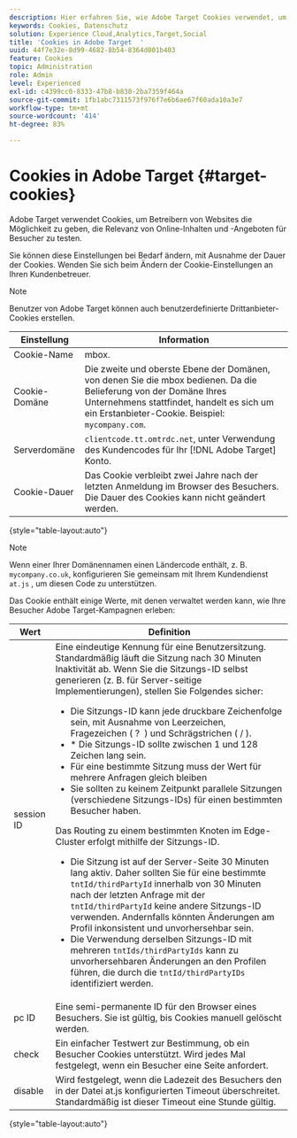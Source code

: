 ```yaml
---
description: Hier erfahren Sie, wie Adobe Target Cookies verwendet, um Website-Betreibern die Möglichkeit zu geben, zu testen, welche Online-Inhalte und Angebote für Besucher am relevantesten sind.
keywords: Cookies, Datenschutz
solution: Experience Cloud,Analytics,Target,Social
title: 'Cookies in Adobe Target  '
uuid: 44f7e32e-8d99-4682-8b54-8364d001b403
feature: Cookies
topic: Administration
role: Admin
level: Experienced
exl-id: c4399cc0-8333-47b8-b830-2ba7359f464a
source-git-commit: 1fb1abc7311573f976f7e6b6ae67f60ada10a3e7
workflow-type: tm+mt
source-wordcount: '414'
ht-degree: 83%

---
```


# Cookies in Adobe Target {#target-cookies}

Adobe Target verwendet Cookies, um Betreibern von Websites die Möglichkeit zu geben, die Relevanz von Online-Inhalten und -Angeboten für Besucher zu testen.

Sie können diese Einstellungen bei Bedarf ändern, mit Ausnahme der Dauer der Cookies. Wenden Sie sich beim Ändern der Cookie-Einstellungen an Ihren Kundenbetreuer.

>[!NOTE]
>
>Benutzer von Adobe Target können auch benutzerdefinierte Drittanbieter-Cookies erstellen.

| Einstellung | Information |
| --- | --- |
| Cookie-Name | mbox. |
| Cookie-Domäne | Die zweite und oberste Ebene der Domänen, von denen Sie die mbox bedienen. Da die Belieferung von der Domäne Ihres Unternehmens stattfindet, handelt es sich um ein Erstanbieter-Cookie. Beispiel: `mycompany.com`. |
| Serverdomäne | `clientcode.tt.omtrdc.net`, unter Verwendung des Kundencodes für Ihr [!DNL Adobe Target] Konto. |
| Cookie-Dauer | Das Cookie verbleibt zwei Jahre nach der letzten Anmeldung im Browser des Besuchers. Die Dauer des Cookies kann nicht geändert werden. |

{style=&quot;table-layout:auto&quot;}

>[!NOTE]
>
>Wenn einer Ihrer Domänennamen einen Ländercode enthält, z. B. `mycompany.co.uk`, konfigurieren Sie gemeinsam mit Ihrem Kundendienst `at.js` , um diesen Code zu unterstützen.

Das Cookie enthält einige Werte, mit denen verwaltet werden kann, wie Ihre Besucher Adobe Target-Kampagnen erleben:

| Wert | Definition |
| --- | --- |
| session ID | Eine eindeutige Kennung für eine Benutzersitzung. Standardmäßig läuft die Sitzung nach 30 Minuten Inaktivität ab. Wenn Sie die Sitzungs-ID selbst generieren (z. B. für Server-seitige Implementierungen), stellen Sie Folgendes sicher:<ul><li>Die Sitzungs-ID kann jede druckbare Zeichenfolge sein, mit Ausnahme von Leerzeichen, Fragezeichen ( ?  ) und Schrägstrichen ( / ).</li><li>* Die Sitzungs-ID sollte zwischen 1 und 128 Zeichen lang sein.</li><li>Für eine bestimmte Sitzung muss der Wert für mehrere Anfragen gleich bleiben</li><li>Sie sollten zu keinem Zeitpunkt parallele Sitzungen (verschiedene Sitzungs-IDs) für einen bestimmten Besucher haben.</li></ul>Das Routing zu einem bestimmten Knoten im Edge-Cluster erfolgt mithilfe der Sitzungs-ID.<ul><li>Die Sitzung ist auf der Server-Seite 30 Minuten lang aktiv. Daher sollten Sie für eine bestimmte `tntId/thirdPartyId` innerhalb von 30 Minuten nach der letzten Anfrage mit der `tntId/thirdPartyId` keine andere Sitzungs-ID verwenden. Andernfalls könnten Änderungen am Profil inkonsistent und unvorhersehbar sein.</li><li>Die Verwendung derselben Sitzungs-ID mit mehreren `tntIds/thirdPartyIds` kann zu unvorhersehbaren Änderungen an den Profilen führen, die durch die `tntId/thirdPartyIDs` identifiziert werden.</li></ul> |
| pc ID | Eine semi-permanente ID für den Browser eines Besuchers. Sie ist gültig, bis Cookies manuell gelöscht werden. |
| check | Ein einfacher Testwert zur Bestimmung, ob ein Besucher Cookies unterstützt. Wird jedes Mal festgelegt, wenn ein Besucher eine Seite anfordert. |
| disable | Wird festgelegt, wenn die Ladezeit des Besuchers den in der Datei at.js konfigurierten Timeout überschreitet. Standardmäßig ist dieser Timeout eine Stunde gültig. |

{style=&quot;table-layout:auto&quot;}
